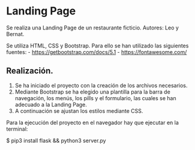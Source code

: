 # Landing Page

Se realiza una Landing Page de un restaurante ficticio.
Autores:
Leo y Bernat.



Se utiliza HTML, CSS y Bootstrap. Para ello se han utilizado las siguientes fuentes:
	- https://getbootstrap.com/docs/5.1
	- https://fontawesome.com/

## Realización.

1.  Se ha iniciado el proyecto con la creación de los archivos necesarios.
2.  Mediante Bootstrap se ha elegido una plantilla para la barra de navegación, los menús, los pills y el formulario, las cuales se han adecuado a la Landing Page.
3.  A continuación se ajustan los estilos mediante CSS.


Para la ejecución del proyecto en el navegador hay que ejecutar en la terminal:

   $ pip3 install flask && python3 server.py
